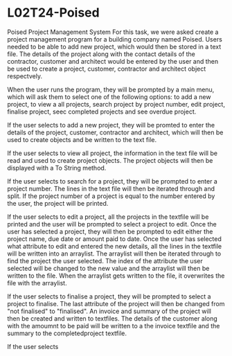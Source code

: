 # L02T24-Poised
Poised Project Management System
For this task, we were asked create a project management program for a building company named Poised. Users needed to be able to add new project, which would then be stored in a text file. The details of the project along with the contact details of the contractor, customer and architect would be entered by the user and then be used to create a project, customer, contractor and architect object respectvely. 

When the user runs the program, they will be prompted by a main menu, which will ask them to select one of the following options: to add a new project, to view a all projects, search project by project number, edit project, finalise project, seec completed projects and see overdue project.

If the user selects to add a new project, they will be promted to enter the details of the project, customer, contractor and architect, which will then be used to create objects and be written to the text file.

If the user selects to view all project, the information in the text file will be read and used to create project objects. The project objects will then be displayed with a To String method. 

If the user selects to search for a project, they will be prompted to enter a project number. The lines in the text file will then be iterated through and split. If the project number of a project is equal to the number entered by the user, the project will be printed.

If the user selects to edit a project, all the projects in the textfile will be printed and the user will be prompted to select a project to edit. Once the user has selected a project, they will then be prompted to edit either the project name, due date or amount paid to date. Once the user has selected what attribute to edit and entered the new details, all the lines in the textfile will be written into an arraylist. The arraylist will then be iterated through to find the project the user selected. The index of the attribute the user selected will be changed to the new value and the arraylist will then be written to the file. When the arraylist gets written to the file, it overwrites the file with the arraylist.

If the user selects to finalise a project, they will be prompted to select a project to finalise. The last attribute of the project will then be changed from "not finalised" to "finalised". An invoice and summary of the project will then be created and written to textfiles. The details of the customer along with the amoumnt to be paid will be written to a the invoice textfile and the summary to the completedproject textfile.

If the user selects 

